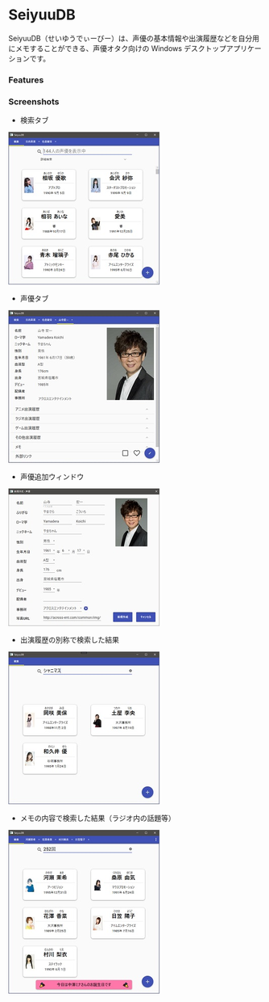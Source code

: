 # SeiyuuDB

SeiyuuDB（せいゆうでぃーびー）は、声優の基本情報や出演履歴などを自分用にメモすることができる、声優オタク向けの Windows デスクトップアプリケーションです。

### Features

### Screenshots

- 検索タブ

![トップページ](https://raw.githubusercontent.com/mystasly48/SeiyuuDB/master/Screenshot/MainWindow.jpg)

- 声優タブ

![声優タブ](https://raw.githubusercontent.com/mystasly48/SeiyuuDB/master/Screenshot/ActorTab.jpg)

- 声優追加ウィンドウ

![声優追加ウィンドウ](https://raw.githubusercontent.com/mystasly48/SeiyuuDB/master/Screenshot/AddActorWindow.jpg)

- 出演履歴の別称で検索した結果

![出演履歴の別称で検索した結果](https://raw.githubusercontent.com/mystasly48/SeiyuuDB/master/Screenshot/SearchActorByAliasName.jpg)

- メモの内容で検索した結果（ラジオ内の話題等）

![メモの内容で検索した結果](https://raw.githubusercontent.com/mystasly48/SeiyuuDB/master/Screenshot/SearchActorByNote.jpg)


